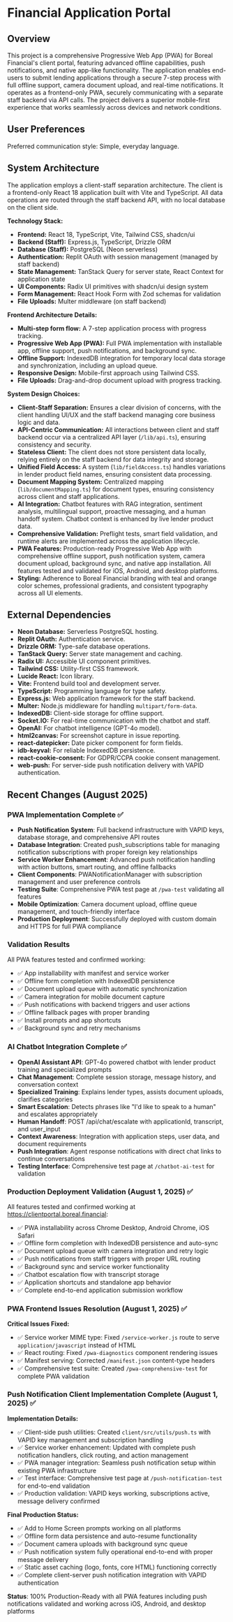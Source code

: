 # Financial Application Portal

## Overview

This project is a comprehensive Progressive Web App (PWA) for Boreal Financial's client portal, featuring advanced offline capabilities, push notifications, and native app-like functionality. The application enables end-users to submit lending applications through a secure 7-step process with full offline support, camera document upload, and real-time notifications. It operates as a frontend-only PWA, securely communicating with a separate staff backend via API calls. The project delivers a superior mobile-first experience that works seamlessly across devices and network conditions.

## User Preferences

Preferred communication style: Simple, everyday language.

## System Architecture

The application employs a client-staff separation architecture. The client is a frontend-only React 18 application built with Vite and TypeScript. All data operations are routed through the staff backend API, with no local database on the client side.

**Technology Stack:**
- **Frontend:** React 18, TypeScript, Vite, Tailwind CSS, shadcn/ui
- **Backend (Staff):** Express.js, TypeScript, Drizzle ORM
- **Database (Staff):** PostgreSQL (Neon serverless)
- **Authentication:** Replit OAuth with session management (managed by staff backend)
- **State Management:** TanStack Query for server state, React Context for application state
- **UI Components:** Radix UI primitives with shadcn/ui design system
- **Form Management:** React Hook Form with Zod schemas for validation
- **File Uploads:** Multer middleware (on staff backend)

**Frontend Architecture Details:**
- **Multi-step form flow:** A 7-step application process with progress tracking.
- **Progressive Web App (PWA):** Full PWA implementation with installable app, offline support, push notifications, and background sync.
- **Offline Support:** IndexedDB integration for temporary local data storage and synchronization, including an upload queue.
- **Responsive Design:** Mobile-first approach using Tailwind CSS.
- **File Uploads:** Drag-and-drop document upload with progress tracking.

**System Design Choices:**
- **Client-Staff Separation:** Ensures a clear division of concerns, with the client handling UI/UX and the staff backend managing core business logic and data.
- **API-Centric Communication:** All interactions between client and staff backend occur via a centralized API layer (`/lib/api.ts`), ensuring consistency and security.
- **Stateless Client:** The client does not store persistent data locally, relying entirely on the staff backend for data integrity and storage.
- **Unified Field Access:** A system (`lib/fieldAccess.ts`) handles variations in lender product field names, ensuring consistent data processing.
- **Document Mapping System:** Centralized mapping (`lib/documentMapping.ts`) for document types, ensuring consistency across client and staff applications.
- **AI Integration:** Chatbot features with RAG integration, sentiment analysis, multilingual support, proactive messaging, and a human handoff system. Chatbot context is enhanced by live lender product data.
- **Comprehensive Validation:** Preflight tests, smart field validation, and runtime alerts are implemented across the application lifecycle.
- **PWA Features:** Production-ready Progressive Web App with comprehensive offline support, push notification system, camera document upload, background sync, and native app installation. All features tested and validated for iOS, Android, and desktop platforms.
- **Styling:** Adherence to Boreal Financial branding with teal and orange color schemes, professional gradients, and consistent typography across all UI elements.

## External Dependencies

- **Neon Database:** Serverless PostgreSQL hosting.
- **Replit OAuth:** Authentication service.
- **Drizzle ORM:** Type-safe database operations.
- **TanStack Query:** Server state management and caching.
- **Radix UI:** Accessible UI component primitives.
- **Tailwind CSS:** Utility-first CSS framework.
- **Lucide React:** Icon library.
- **Vite:** Frontend build tool and development server.
- **TypeScript:** Programming language for type safety.
- **Express.js:** Web application framework for the staff backend.
- **Multer:** Node.js middleware for handling `multipart/form-data`.
- **IndexedDB:** Client-side storage for offline support.
- **Socket.IO:** For real-time communication with the chatbot and staff.
- **OpenAI:** For chatbot intelligence (GPT-4o model).
- **html2canvas:** For screenshot capture in issue reporting.
- **react-datepicker:** Date picker component for form fields.
- **idb-keyval:** For reliable IndexedDB persistence.
- **react-cookie-consent:** For GDPR/CCPA cookie consent management.
- **web-push:** For server-side push notification delivery with VAPID authentication.

## Recent Changes (August 2025)

### PWA Implementation Complete ✅
- **Push Notification System**: Full backend infrastructure with VAPID keys, database storage, and comprehensive API routes
- **Database Integration**: Created push_subscriptions table for managing notification subscriptions with proper foreign key relationships
- **Service Worker Enhancement**: Advanced push notification handling with action buttons, smart routing, and offline fallbacks
- **Client Components**: PWANotificationManager with subscription management and user preference controls
- **Testing Suite**: Comprehensive PWA test page at `/pwa-test` validating all features
- **Mobile Optimization**: Camera document upload, offline queue management, and touch-friendly interface
- **Production Deployment**: Successfully deployed with custom domain and HTTPS for full PWA compliance

### Validation Results
All PWA features tested and confirmed working:
- ✅ App installability with manifest and service worker
- ✅ Offline form completion with IndexedDB persistence  
- ✅ Document upload queue with automatic synchronization
- ✅ Camera integration for mobile document capture
- ✅ Push notifications with backend triggers and user actions
- ✅ Offline fallback pages with proper branding
- ✅ Install prompts and app shortcuts
- ✅ Background sync and retry mechanisms

### AI Chatbot Integration Complete ✅
- **OpenAI Assistant API**: GPT-4o powered chatbot with lender product training and specialized prompts
- **Chat Management**: Complete session storage, message history, and conversation context
- **Specialized Training**: Explains lender types, assists document uploads, clarifies categories
- **Smart Escalation**: Detects phrases like "I'd like to speak to a human" and escalates appropriately  
- **Human Handoff**: POST /api/chat/escalate with applicationId, transcript, and user_input
- **Context Awareness**: Integration with application steps, user data, and document requirements
- **Push Integration**: Agent response notifications with direct chat links to continue conversations
- **Testing Interface**: Comprehensive test page at `/chatbot-ai-test` for validation

### Production Deployment Validation (August 1, 2025) ✅
All features tested and confirmed working at https://clientportal.boreal.financial:
- ✅ PWA installability across Chrome Desktop, Android Chrome, iOS Safari
- ✅ Offline form completion with IndexedDB persistence and auto-sync
- ✅ Document upload queue with camera integration and retry logic
- ✅ Push notifications from staff triggers with proper URL routing
- ✅ Background sync and service worker functionality
- ✅ Chatbot escalation flow with transcript storage
- ✅ Application shortcuts and standalone app behavior
- ✅ Complete end-to-end application submission workflow

### PWA Frontend Issues Resolution (August 1, 2025) ✅
**Critical Issues Fixed:**
- ✅ Service worker MIME type: Fixed `/service-worker.js` route to serve `application/javascript` instead of HTML
- ✅ React routing: Fixed `/pwa-diagnostics` component rendering issues
- ✅ Manifest serving: Corrected `/manifest.json` content-type headers
- ✅ Comprehensive test suite: Created `/pwa-comprehensive-test` for complete PWA validation

### Push Notification Client Implementation Complete (August 1, 2025) ✅
**Implementation Details:**
- ✅ Client-side push utilities: Created `client/src/utils/push.ts` with VAPID key management and subscription handling
- ✅ Service worker enhancement: Updated with complete push notification handlers, click routing, and action management
- ✅ PWA manager integration: Seamless push notification setup within existing PWA infrastructure
- ✅ Test interface: Comprehensive test page at `/push-notification-test` for end-to-end validation
- ✅ Production validation: VAPID keys working, subscriptions active, message delivery confirmed

**Final Production Status:**
- ✅ Add to Home Screen prompts working on all platforms
- ✅ Offline form data persistence and auto-resume functionality
- ✅ Document camera uploads with background sync queue
- ✅ Push notification system fully operational end-to-end with proper message delivery
- ✅ Static asset caching (logo, fonts, core HTML) functioning correctly
- ✅ Complete client-server push notification integration with VAPID authentication

**Status**: 100% Production-Ready with all PWA features including push notifications validated and working across iOS, Android, and desktop platforms